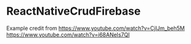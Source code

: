 # ReactNativeCrudFirebase
Example
credit from 
https://www.youtube.com/watch?v=CjIJm_beh5M
https://www.youtube.com/watch?v=i68ANeIs7QI
